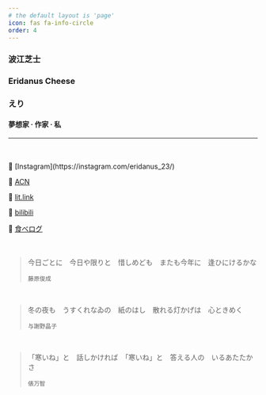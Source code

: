 ```yaml
---
# the default layout is 'page'
icon: fas fa-info-circle
order: 4
---
```


### 波江芝士
### Eridanus Cheese
### えり

#### **夢想家 · 作家 · 私**

---

<br>
<br>
🩵 [Instagram](https://instagram.com/eridanus_23/)  

🩵 [ACN](https://anilist.co/user/muuuChiyo/)  

🩵 [lit.link](https://lit.link/en/eridanus/)  

🩵 [bilibili](https://space.bilibili.com/1023948792/)

🍚 [食べログ](https://tabelog.com/rvwr/030070185/)  
<br>
<br>
> 今日ごとに　今日や限りと　惜しめども　またも今年に　逢ひにけるかな
> 
> <small>藤原俊成</small>

<br>

> 冬の夜も　うすくれなゐの　紙のはし　散れる灯かげは　心ときめく 
> 
> <small>与謝野晶子</small>

<br>

> 「寒いね」と　話しかければ　「寒いね」と　答える人の　いるあたたかさ
> 
> <small>俵万智</small>